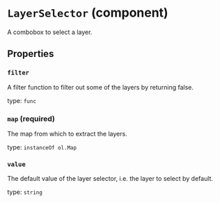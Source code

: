 `LayerSelector` (component)
===========================

A combobox to select a layer.

Properties
----------

### `filter`

A filter function to filter out some of the layers by returning false.

type: `func`


### `map` (required)

The map from which to extract the layers.

type: `instanceOf ol.Map`


### `value`

The default value of the layer selector, i.e. the layer to select by default.

type: `string`

